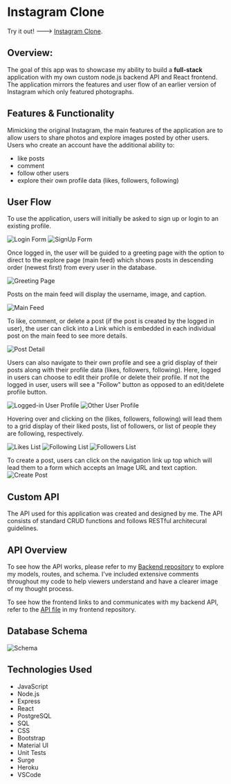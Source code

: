 # **Instagram Clone**
Try it out! ---> [Instagram Clone](https://dvo-insta-clone.surge.sh/).


## **Overview:**
The goal of this app was to showcase my ability to build a __full-stack__ application with my own custom node.js backend API and React frontend. The application mirrors the features and user flow of an earlier version of Instagram which only featured photographs. 

## **Features & Functionality**
Mimicking the original Instagram, the main features of the application are to allow users to share photos and explore images posted by other users. Users who create an account have the additional ability to:
- like posts
- comment 
- follow other users
- explore their own profile data (likes, followers, following)

## **User Flow**
To use the application, users will initially be asked to sign up or login to an existing profile. 

![Login Form](images/login.png)
![SignUp Form](images/signup.png)

Once logged in, the user will be guided to a greeting page with the option to direct to the explore page (main feed) which shows posts in descending order (newest first) from every user in the database. 

![Greeting Page](images/greeting.png)

Posts on the main feed will display the username, image, and caption. 

![Main Feed](images/main_feed.png)

To like, comment, or delete a post (if the post is created by the logged in user), the user can click into a Link which is embedded in each individual post on the main feed to see more details. 

![Post Detail](images/postdetail.png)

Users can also navigate to their own profile and see a grid display of their posts along with their profile data (likes, followers, following). Here, logged in users can choose to edit their profile or delete their profile. If not the logged in user, users will see a "Follow" button as opposed to an edit/delete profile button. 

![Logged-in User Profile](images/profile.png)
![Other User Profile](images/user_detail.png)

Hovering over and clicking on the (likes, followers, following) will lead them to a grid display of their liked posts, list of followers, or list of people they are following, respectively. 

![Likes List](images/likes.png)
![Following List](images/following.png)
![Followers List](images/followers.png)

To create a post, users can click on the navigation link up top which will lead them to a form which accepts an Image URL and text caption. 
![Create Post](images/create.png)

## **Custom API**
The API used for this application was created and designed by me. The API consists of standard CRUD functions and follows RESTful architecural guidelines. 

## **API Overview**
To see how the API works, please refer to my [Backend repository](https://github.com/thedvo/capstone2-igClone-pern/tree/main/instagram_clone/backend) to explore my models, routes, and schema. I've included extensive comments throughout my code to help viewers understand and have a clearer image of my thought process. 

To see how the frontend links to and communicates with my backend API, refer to the [API file](https://github.com/thedvo/capstone2-igClone-pern/blob/main/instagram_clone/frontend/src/Api.js) in my frontend repository. 


## **Database Schema**
![Schema](images/schema.png)


## **Technologies Used**
- JavaScript
- Node.js
- Express
- React
- PostgreSQL
- SQL
- CSS
- Bootstrap
- Material UI
- Unit Tests
- Surge
- Heroku
- VSCode


